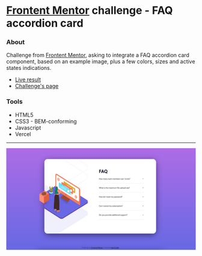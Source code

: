 # [Frontent Mentor](https://www.frontendmentor.io/) challenge - FAQ accordion card

### About
Challenge from [Frontent Mentor](https://www.frontendmentor.io/), asking to integrate a FAQ accordion card component, based on an example image, plus a few colors, sizes and active states indications.
- [Live result]()
- [Challenge's page](https://www.frontendmentor.io/challenges/faq-accordion-card-XlyjD0Oam)

### Tools
* HTML5
* CSS3 - BEM-conforming
* Javascript
* Vercel

---

![Image](/images/faq-accordion-card-result.jpg)
